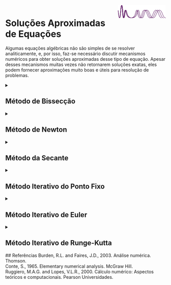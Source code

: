 <img align="right" alt="ilum" height="40" width="150" src="https://github.com/pedrozanineli/pcd.github.io/blob/main/logo1.png">

# Soluções Aproximadas de Equações
 Algumas equações algébricas não são simples de se resolver analiticamente, e, por isso, faz-se necessário discutir mecanismos numéricos para obter soluções aproximadas desse tipo de equação. Apesar desses mecanismos muitas vezes não retornarem soluções exatas, eles podem fornecer aproximações muito boas e úteis para resolução de problemas.

<details><summary><h2><b> Método de Bissecção</h2></b></summary>
Um dos métodos para se alcançar raízes aproximadas de equações é o da bisecção. Nele, definimos um intervalo inicial $[a, b]$ da função e vamos diminuindo em outros menores até encontrar o valor $p$, próximo da resposta. Para tanto, calculamos o ponto médio do intervalo, dado por $p = \frac{a+b}{2}$. 

Se $f(p)=0$, encontramos o nosso resultado! 

No entanto, se $f(p)$ tiver o mesmo valor de $f(a)$, consideramos $a= p$ e $b= b$. 

Se $f(p)$ tiver o mesmo valor de $f(b)$, ou, ainda, se $f(a)$ e $f(b)$ tiverem o mesmo sinal consideramos $a= a$ e $b= p$.

Repetimos esse processo até que a diferença entre p e a raíz real da função seja menor que a precisão que queremos (também chamada, no código, de critério de parada ou "eps").

Em python, o método da bissecção pode ser implementado pelo código abaixo, presente no jupyter notebook [Método de Bissecção](https://github.com/benetao/Analise_numerica/blob/main/Solu%C3%A7%C3%B5es%20Aproximadas%20de%20Equa%C3%A7%C3%B5es/Metodo_de_Bisseccao.ipynb) dessa pasta:
```python
def bissecao(inicio, fim, parada, N): #inicio= começo do intervalo dado; fim= fim do intervalo dado; parada= critério de parada; N= número máx de repetições
    f_inicial = f(inicio) # primeriro f(x) a ser analizado é o do início do intervalo
    i=1
    while (i <= N):
        p = inicio + (fim-inicio)/2 # calculando ponto médio
        f_final = f(p) # calculando f(x) do ponto médio
        if ((f_final == 0) or ((fim-inicio)/2 < parada)): # para quando achar a raíz OU quando a diferença entre o nº encontrado e a raíz for menor que parada
            return p # retorna o valor aproximado da raíz
        # bissecta o intervalo
        i= i+1
        if (f_inicial * f_final > 0): # analisando se fa e fp tem sinais distintos. Se sim, significa que a raíz está entre esses valores
            inicio = p # portanto, devemos calcular o ponto médio entre esses valores
            f_inicial = f_final
        else: # se fa e fp tem mesmo sina, dignifica que a raíz NÃO está entre esses valores
            fim=p
```
### Representação Geométrica
<p align="center"><img heigth= 120 width= 550 src= "https://user-images.githubusercontent.com/106626661/228638909-4301ca3e-47f3-457b-8378-e78a37556308.png">

</details>


<details><summary><h2><b> Método de Newton</h2></b></summary>

O método de Newton, ou método das tangentes, utiliza uma aproximação inicial da raiz e aprimora essa aproximação através de sucessivas iterações. O método de Newton é baseado no conceito de que a raiz de uma equação é o ponto em que a curva da função cruza o eixo das abscissas.

A fórmula do método de Newton é dada por:
$x_{n+1} = x_n - \frac{f(x_n)}{f'(x_n)}$
Onde $x_n$ é a aproximação atual da raiz, $x_{n+1}$ é a próxima aproximação, $f(x_n)$ é o valor da função na aproximação atual e $f'(x_n)$ é a derivada da função na aproximação atual.

O método de Newton começa com uma aproximação inicial $x_0$. A cada iteração, a equação acima é utilizada para encontrar uma nova aproximação $x_{n+1}$. Esse processo é repetido até que a diferença entre a aproximação atual e a anterior seja menor que um certo valor de tolerância.

O método de Newton pode convergir para a raiz da equação muito mais rapidamente do que outros métodos numéricos, como o método da bissecção. No entanto, ele também pode ser mais sensível a aproximações iniciais ruins e a funções com pontos de inflexão próximos à raiz.



Em python, o método de Newton pode ser implementado pelo código abaixo, presente no jupyter notebook [Método de Newton](https://github.com/benetao/Analise_numerica/blob/main/Solu%C3%A7%C3%B5es%20Aproximadas%20de%20Equa%C3%A7%C3%B5es/Metodo_de_Newton.ipynb) dessa pasta:

```python
def newton(f, df, p0, eps=1e-6):
    # Definimos uma variável para armazenar o valor atual de x
      """
    Encontra uma raiz de f(x) a partir de um chute inicial p0 com precisão eps pelo método de Newton
    
    Retorna a raiz e o número de iterações do código
    """
    p = p0
    i=0
    fp = f(p)
    # Fazemos um loop para iterar o método de Newton
    while abs(fp) > eps: # critério de parada (precisão)
        # Calculamos o valor de f(x) e df(x)
        i = i+1 # contador de iteração
        fp = f(p)
        dfp = df(p)

        # Calculamos a próxima aproximação de x usando o método de Newton
        
        p = p - fp / dfp
        
        """ Série de Taylor: pn= pn-1 - (f(pn-1)/ f'(pn-1)"""

        # Verificamos se o valor atual de x é uma aproximação suficientemente boa para uma raiz
    return p
```
### Representação Geométrica
<p align="center"><img heigth= 120 width= 550 src= "https://user-images.githubusercontent.com/106626661/228925639-212a05c1-e230-4474-b5d8-e525db3e8df5.png">

 </details>
 
<details><summary><h2><b> Método da Secante</h2></b></summary>
 
 O método da secante é uma variação do método de Newton para encontrar raízes de uma função. Contudo, o método da secante não requer o cálculo da derivada da função, o que o torna mais simples em algumas situações.

Para obter o método da secante a partir do método de Newton, basta substituir a a derivada $f'(x_n)$ pela aproximação de diferenças finita, que é dada por: 
 
 $f'(x_n) = \frac{f(x_n) - f(x_{n-1})}{x_n - x_{n-1}}$
 
 Logo, substindo isso na fórmula do método da bissecção, obtemos:
 
 $f'(x_{k+1}) = \frac {f(x_k)x_{k-1}- f(x_{k-1})x_k}{f(x_k) - f(x_{k-1})}$

Ou seja, ao invés de usar a derivada $f'(x_n)$, ela utiliza uma aproximação da derivada calculada a partir de dois pontos próximos da curva da função.
Apesar de não requerer a avaliação da derivada da função, o que é uma vantagem, o método da secante geralmente é mais lento que o de Newton, podendo levar mais iterações para chegar a um resultado.
 
Em python, o método de Newton pode ser implementado pelo código abaixo, presente no jupyter notebook [Método de Newton](https://github.com/benetao/Analise_numerica/blob/main/Solu%C3%A7%C3%B5es%20Aproximadas%20de%20Equa%C3%A7%C3%B5es/Metodo_de_Newton.ipynb) dessa pasta:

```python
def secante(f, x0, x1, eps):
    """
    Encontra uma raiz da função f usando o método da secante,
    com aproximações iniciais x0 e x1 e critério de parada eps.
    
    Retorna a raiz encontrada e o número de iterações.
    """
    fx0 = f(x0)
    fx1 = f(x1) # são necessários dois pontos iniciais ( e não apenas 1, como eno de Newton, para se obter a média)
    x2 = x1 - fx1 * (x1 - x0) / (fx1 - fx0) # Definição do método da secante, obtida no item enterior pela aproximação da derivada da função
    i = 1
    while abs(f(x2)) > eps: # critério de parada (precisão)
        x0, x1 = x1, x2
        fx0, fx1 = fx1, f(x2)
        x2 = x1 - fx1 * (x1 - x0) / (fx1  - fx0)
        i += 1 # contador de iteração
    return x2, i
```
### Representação Geométrica
 <p align="center"><img heigth= 120 width= 550 src= "https://user-images.githubusercontent.com/106626661/228674014-8905f095-afbc-4ad1-9fde-96ed34dac3c9.png">


 
Podemos observar, por meio da representação geométrica, que, ao aplicar essa fórmula, a estimativa da raiz $x_{n+1}$ é calculada como a intersecção entre a reta que passa pelos pontos $(x_n, f(x_n))$ e $(x_{n-1}, f(x_{n-1}))$ e o eixo $x$:
<p>
</details>
<details><summary><h2><b> Método Iterativo do Ponto Fixo</h2></b></summary>

 No Método de Iteração do Ponto Fixo, nós transformarmamos a equação $f(x) = 0$, usada para calcular a raíz da função, em uma forma equivalente $x = g(x)$, onde $g(x)$ é uma função chamada de função iterativa.

A fórmula geral para o método iterativo do ponto fixo é:

$x_{n+1} = g(x_n)$

onde:

* $x_n$ é o valor da solução na iteração n
* $x_{n+1}$ é o valor aproximado da solução na iteração seguinte (n+1)
* $g(x)$ é a função iterativa que é escolhida de forma a transformar a equação original f(x) = 0 em x = g(x)

**Critério de convergência do método do ponto fixo**: O método iterativo do ponto fixo converge para a solução exata quando o valor absoluto da derivada de g(x) for menor que 1 em uma vizinhança da solução. É importante notar que o método iterativo do ponto fixo pode não convergir em algumas situações, como mostrado na imagem abaixo, ou pode convergir para soluções diferentes dependendo da função iterativa escolhida e do valor inicial $x_0$. Portanto, a escolha adequada da função iterativa e do valor inicial é fundamental para o sucesso do método.

**Vantagens**: 
* Simplicidade: é geralmente mais simples de implementar e entender em comparação com os métodos da secante, de Newton e da bissecção, pois envolve apenas a iteração de uma fórmula simples.

* Estabilidade:  é normalmente mais estável em comparação com os métodos da secante e de Newton, que podem ser sensíveis a escolhas iniciais inadequadas ou a funções com características específicas, como pontos de inflexão ou descontinuidades. O método da bissecção também é estável, mas pode ser mais lento em termos de convergência em comparação com o método do ponto fixo.

* Intervalo de busca mais amplo: não requer a derivação da função original, como é o caso dos métodos da secante e de Newton, o que pode ser uma vantagem quando a função é difícil de derivar ou quando não se tem acesso à sua derivada. Além disso, o método do ponto fixo pode ter um intervalo de busca mais amplo em comparação com o método da bissecção, que requer a mudança de sinal da função em um intervalo.




Em python, o método iterativo do ponto fixo pode ser implementado pelo código abaixo, presente no jupyter notebook [Problema do Ponto Fixo](https://github.com/benetao/Analise_numerica/blob/main/Solu%C3%A7%C3%B5es%20Aproximadas%20de%20Equa%C3%A7%C3%B5es/Problema_do_Ponto_Fixo.ipynb) dessa pasta:

```python
def ponto_fixo(f, x, eps):
    """
    Encontra uma raiz da função f usando o método iterativo do ponto fixo,
    com chute inicial x e critério de parada eps.
    
    Retorna a raiz encontrada e o número de iterações.
    """
    i = 0
    while True:
    i= i+1
        x_next = f(x) # o x seguinte será o valor de g(x) medido anteriormente
        if abs(x_next - x) < eps: # o código vai parar quando os x obtidos praticamente pararem de variar
            break
        x = x_next

    print(f"A solução é x = {x_next}. E o número de iterações foi i = {i}")
```

### Representação Geométrica


<p align="center"><img heigth= 120 width= 550 src= "https://user-images.githubusercontent.com/106626661/230922798-5e43261d-e5fa-4f24-bbb9-3541a190b142.png">

 Na figura de cima, o método iterativo do ponto fixo **diverge** da solução, enquanto na figura abaixo ele converge.

</details>
<details><summary><h2><b> Método Iterativo de Euler</h2></b></summary>
aaa
</details>
<details><summary><h2><b> Método Iterativo de Runge-Kutta</h2></b></summary>
aaa
</details>
## Referências
Burden, R.L. and Faires, J.D., 2003. Análise numérica. Thomson. <br />
Conte, S., 1965. Elementary numerical analysis. McGraw Hill. <br />
Ruggiero, M.A.G. and Lopes, V.L.R., 2000. Cálculo numérico: Aspectos teóricos e computacionais. Pearson Universidades.

</p>


